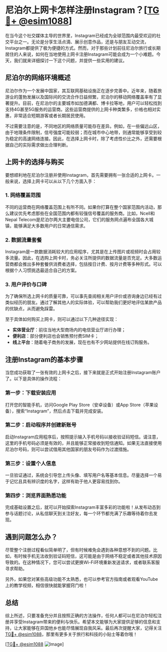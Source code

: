 # 尼泊尔上网卡怎样注册Instagram？[[TG💪+ @esim1088](https://t.me/s/esim1088)]

在当今这个社交媒体主导的世界里，Instagram已经成为全球范围内最受欢迎的社交平台之一。无论是分享生活点滴、展示创意作品，还是与朋友互动交流，Instagram都提供了极为便捷的方式。然而，对于那些计划前往尼泊尔旅行或长期居住的人来说，如何在当地使用上网卡注册Instagram可能会成为一个小难题。今天，我们就来详细探讨一下这个问题，并提供一些实用的建议。

## 尼泊尔的网络环境概述

尼泊尔作为一个发展中国家，其互联网基础设施正在逐步完善中。近年来，随着旅游业的蓬勃发展以及国际间的交流合作日益频繁，尼泊尔的移动网络覆盖率有了显著提升。目前，在尼泊尔的主要城市如加德满都、博卡拉等地，用户可以轻松找到支持4G甚至5G服务的运营商。这些运营商提供的上网卡种类繁多，价格也相对实惠，非常适合短期游客或者长期居民使用。

不过需要注意的是，不同地区的网络质量可能存在差异。例如，在一些偏远山区，由于地理条件限制，信号强度可能较弱；而在城市中心地带，则通常能够享受到较为稳定的高速网络连接。因此，在选择上网卡时，除了考虑性价比之外，还需要根据自己的实际需求做出合理判断。

## 上网卡的选择与购买

要想顺利地在尼泊尔注册并使用Instagram，首先需要拥有一张合适的上网卡。一般来说，选择上网卡可以从以下几个方面入手：

### 1. 网络覆盖范围
不同的运营商在网络覆盖范围上有所不同。如果你打算在整个国家范围内活动，那么建议优先考虑那些在全国范围内都有较强信号覆盖的服务商。比如，Ncell和Nepal Telecom是尼泊尔两大主要电信公司，它们的服务网点遍布全国各大城镇，能够满足大多数用户的日常通信需求。

### 2. 数据流量套餐
Instagram是一款数据消耗较大的应用程序，尤其是在上传图片或视频时会占用较多流量。因此，在选购上网卡时，务必关注所提供的数据流量是否充足。大多数运营商都会推出多种套餐供消费者选择，包括按日计费、按月计费等多种形式。可以根据个人习惯挑选最适合自己的方案。

### 3. 用户评价与口碑
为了确保所选上网卡的质量可靠，可以事先查阅相关用户评价或咨询身边已经有过类似经历的朋友。通过了解其他人的实际体验，可以帮助我们更好地评估某款产品的优缺点，从而避免踩雷。

至于具体如何购买上网卡，则可以通过以下几种途径实现：
- **实体营业厅**：前往当地大型商场内的电信营业厅进行办理；
- **便利店**：部分便利店也会销售预付费SIM卡；
- **线上平台**：随着电子商务的发展，现在也有不少网站提供在线订购服务。

## 注册Instagram的基本步骤

当您成功获取了一张有效的上网卡之后，接下来就是正式开始注册Instagram账户了。以下是具体的操作流程：

### 第一步：下载安装应用
打开您的智能手机，访问Google Play Store（安卓设备）或App Store（苹果设备），搜索“Instagram”，然后点击下载并完成安装。

### 第二步：启动程序并创建新账号
启动Instagram应用程序后，按照提示输入手机号码以接收验证码短信。请注意，这里的手机号码必须是有效的，并且能够正常接收到短信通知。如果无法直接使用尼泊尔号码，则可以尝试借用其他国家的朋友号码作为过渡措施。

### 第三步：设置个人信息
一旦验证通过，系统会引导您上传头像、填写用户名等基本信息。尽量选择一个易于记忆且具有辨识度的名字，这样有助于他人更容易找到你。

### 第四步：浏览界面熟悉功能
完成基础设置之后，就可以开始探索Instagram丰富多彩的功能啦！从发布动态到参与话题讨论，从私信聊天到关注好友，每一个环节都充满了乐趣等待着你去发现。

## 遇到问题怎么办？

尽管整个注册过程看似简单明了，但有时候难免会遇到各种意想不到的问题。比如，有时候手机无法收到验证码短信，这可能是由于网络不稳定或者其他技术原因导致的。在这种情况下，您可以尝试更换Wi-Fi环境重新发送请求，或者联系客服寻求帮助。

另外，如果您对某些高级功能不太熟悉，也可以参考官方指南或者观看YouTube上的教学视频，相信很快就能掌握窍门啦！

## 总结

综上所述，只要准备充分并且按照正确的方法操作，任何人都可以在尼泊尔轻松注册并享受Instagram带来的便利与快乐。希望本文能够为大家提供足够的信息和支持，让大家能够在异国他乡也能尽情展现自我风采。最后再次提醒大家，记得关注[TG💪+ @esim1088](https://t.me/s/esim1088)，那里有更多关于旅行和科技的小贴士等着你哦！

[[TG💪+ @esim1088](https://t.me/s/esim1088) ![Image](https://i.postimg.cc/4NQfJmqS/Snipaste-2025-05-13-00-14-12.png)]